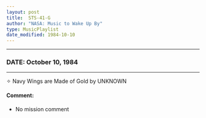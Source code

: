 ```yaml
---
layout: post
title:  STS-41-G
author: "NASA: Music to Wake Up By"
type: MusicPlaylist
date_modified: 1984-10-10
---
```


----
### DATE: October 10, 1984
----
✧ Navy Wings are Made of Gold by UNKNOWN

#### Comment:
* No mission comment
